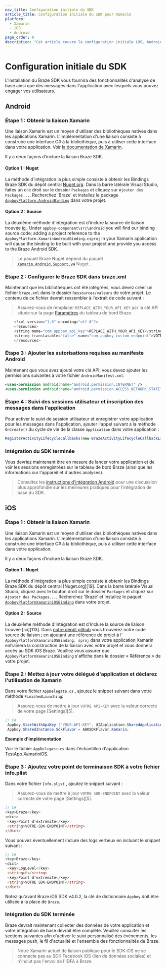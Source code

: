 ```yaml
---
nav_title: Configuration initiale du SDK
article_title: Configuration initiale du SDK pour Xamarin
platform:
  - Xamarin
  - iOS
  - Android
page_order: 0
description: "Cet article couvre la configuration initiale iOS, Android et FireOS SDK pour la plate-forme Xamarin."
---
```


# Configuration initiale du SDK

L'installation du Braze SDK vous fournira des fonctionnalités d'analyse de base ainsi que des messages dans l'application avec lesquels vous pouvez engager vos utilisateurs.

## Android

### Étape 1 : Obtenir la liaison Xamarin

Une liaison Xamarin est un moyen d'utiliser des bibliothèques natives dans les applications Xamarin. L'implémentation d'une liaison consiste à construire une interface C# à la bibliothèque, puis à utiliser cette interface dans votre application.  Voir [la documentation de Xamarin][2].

Il y a deux façons d'inclure la liaison Braze SDK.

#### Option 1 : Nuget

La méthode d'intégration la plus simple consiste à obtenir les Bindings Braze SDK du dépôt central [Nuget.org][9]. Dans la barre latérale Visual Studio, faites un clic droit sur le dossier `Packages` et cliquez sur `Ajouter des Packages...`.  Recherchez 'Braze' et installez le package [`AppboyPlatform.AndroidBinding`][13] dans votre projet.

#### Option 2 : Source

La deuxième méthode d'intégration est d'inclure la source de liaison trouvée [ici][3].  Under `appboy-component\src\android` you will find our binding source code; adding a project reference to the `AppboyPlatform.XamarinAndroidBinding.csproj` in your Xamarin application will cause the binding to be built with your project and provide you access to the Braze Android SDK.

> Le paquet Braze Nuget dépend du paquet [`Xamarin.Android.Support.v4`][12] Nuget .

### Étape 2 : Configurer le Braze SDK dans braze.xml
Maintenant que les bibliothèques ont été intégrées, vous devez créer un fichier `braze.xml` dans le dossier `Ressources/valeurs` de votre projet. Le contenu de ce fichier devrait ressembler à l'extrait de code suivant :

> Assurez-vous de remplacer `REPLACE_WITH_YOUR_API_KEY` par la clé API située sur la page [Paramètres][4] du tableau de bord Braze.

```java
    <?xml version="1.0" encoding="utf-8"?>
    <resources>
    <string name="com_appboy_api_key">REPLACE_WITH_YOUR_API_KEY</string>
    <string translatable="false" name="com_appboy_custom_endpoint">VOTRE_CUSTOM_ENDPOINT_OR_CLUSTER</string>
    </resources>
```

### Étape 3 : Ajouter les autorisations requises au manifeste Android
Maintenant que vous avez ajouté votre clé API, vous devez ajouter les permissions suivantes à votre fichier `AndroidManifest.xml`:

```xml
<uses-permission android:name="android.permission.INTERNET" />
<uses-permission android:name="android.permission.ACCESS_NETWORK_STATE" />
```

### Étape 4 : Suivi des sessions utilisateur et inscription des messages dans l'application
Pour activer le suivi de session utilisateur et enregistrer votre application pour les messages dans l'application, ajouter l'appel suivant à la méthode `OnCreate()` du cycle de vie de la classe `Application` dans votre application :

```csharp
RegisterActivityLifecycleCallbacks(new BrazeActivityLifecycleCallbackListener());
```

### Intégration du SDK terminée

Vous devriez maintenant être en mesure de lancer votre application et de voir les sessions enregistrées sur le tableau de bord Braze (ainsi que les informations sur l'appareil et d'autres analyses).

> Consultez les [instructions d'intégration Android][8] pour une discussion plus approfondie sur les meilleures pratiques pour l'intégration de base du SDK.

## iOS

### Étape 1 : Obtenir la liaison Xamarin

Une liaison Xamarin est un moyen d'utiliser des bibliothèques natives dans les applications Xamarin.  L'implémentation d'une liaison consiste à construire une interface C# à la bibliothèque, puis à utiliser cette interface dans votre application.

Il y a deux façons d'inclure la liaison Braze SDK.

#### Option 1 : Nuget

La méthode d'intégration la plus simple consiste à obtenir les Bindings Braze SDK du dépôt central [Nuget.org][19]. Dans la barre latérale Visual Studio, cliquez avec le bouton droit sur le dossier `Packages` et cliquez sur `Ajouter des Packages...`.  Recherchez 'Braze' et installez le paquet [`AppboyPlatformXamariniOSBinding`][111] dans votre projet.

#### Option 2 : Source

La deuxième méthode d'intégration est d'inclure la source de liaison trouvée [ici][113].  Dans [notre dépôt github][17] vous trouverez notre code source de liaison ; en ajoutant une référence de projet à l' `AppboyPlatformXamariniOSBinding. sproj` dans votre application Xamarin entraînera la construction de la liaison avec votre projet et vous donnera accès au SDK iOS Braze. Veuillez vous assurer que `AppboyPlatformXamariniOSBinding` s'affiche dans le dossier « Référence » de votre projet.

### Étape 2 : Mettez à jour votre délégué d'application et déclarez l'utilisation de Xamarin

Dans votre fichier `AppDelegate.cs` , ajoutez le snippet suivant dans votre méthode `FinishedLaunching`:

> Assurez-vous de mettre à jour `VOTRE API-KEY` avec la valeur correcte de votre page \[Settings\]\[5\].

```csharp
// C#
 Appboy.StartWithApiKey ("YOUR-API-KEY", UIApplication.SharedApplication, options);
 Appboy.SharedInstance.SdkFlavor = ABKSDKFlavor.Xamarin;
```

**Exemple d'implémentation**

Voir le fichier `AppDelegate.cs` dans l'échantillon d'application [TestApp.XamariniOS][110].

### Étape 3 : Ajoutez votre point de terminaison SDK à votre fichier info.plist

Dans votre fichier `Info.plist` , ajoutez le snippet suivant :

> Assurez-vous de mettre à jour `VOTRE SDK-ENDPOINT` avec la valeur correcte de votre page \[Settings\]\[5\].

```csharp
// C#
<key>Braze</key>
<dict>
 <key>Point d'extrémité</key>
 <string>VOTRE-SDK-ENDPOINT</string>
</dict>
```

Vous pouvez éventuellement inclure des logs verbeux en incluant le snippet suivant :

```csharp
// C#
<key>Braze</key>
<dict>
 <key>LogLevel</key>
 <string>0</string>
 <key>Point d'extrémité</key>
 <string>VOTRE SDK-ENDPOINT</string>
</dict>
```

Notez qu'avant Braze iOS SDK v4.0.2, la clé de dictionnaire `Appboy` doit être utilisée à la place de `Braze`.

### Intégration du SDK terminée

Braze devrait maintenant collecter des données de votre application et votre intégration de base devrait être complète. Veuillez consulter les sections suivantes afin d'activer le suivi personnalisé des événements, les messages push, le fil d'actualité et l'ensemble des fonctionnalités de Braze.

> Notre Xamarin actuel de liaison publique pour le SDK iOS ne se connecte pas au SDK Facebook iOS (lien de données sociales) et n'inclut pas l'envoi de l'IDFA à Braze.

[2]: http://developer.xamarin.com/guides/android/advanced_topics/java_integration_overview/binding_a_java_library_%28.jar%29/
[3]: https://github.com/Appboy/appboy-xamarin-bindings
[4]: https://dashboard-01.braze.com/app_settings/app_settings/ "Settings"
[8]: {{site.baseurl}}/developer_guide/platform_integration_guides/android/initial_sdk_setup/
[9]: https://www.nuget.org/
[12]: https://www.nuget.org/packages/Xamarin.Android.Support.v4/
[13]: https://www.nuget.org/packages/AppboyPlatform.AndroidBinding/
[17]: https://github.com/Appboy/appboy-xamarin-bindings/tree/master/appboy-component/src/ios-unified
[110]: https://github.com/Appboy/appboy-xamarin-bindings/tree/master/appboy-component/samples/ios-unified/TestApp.XamariniOS
[111]: https://www.nuget.org/packages/AppboyPlatformXamariniOSBinding/

